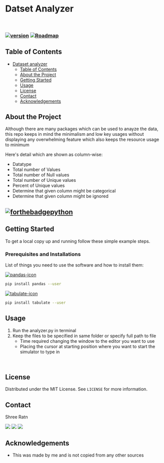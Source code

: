 # Datset Analyzer
 
<br />
<!-- <p align="center">
  <p align="center">
    <img src="https://github.com/shreeratn//blob/main/Icon.svg" width = "300" height = "300">
    </p>
  <h3 align="center">
    Human typing simulator in python</h3>
  <p align="center">
    Simulate human like typing of contents from clipboard
    <br />
  </p>
</p> -->


### [![version](https://img.shields.io/github/v/tag/shreeratn/human-typing-simulation?color=ef4041&label=Latest%20Version&logo=Latest%20release&style=for-the-badge)](https://github.com/shreeratn/human-typing-simulation/releases) **[![Roadmap](https://img.shields.io/badge/ROADMAP%20here-red?style=for-the-badge&color=5d9741)](https://github.com/users/shreeratn/projects/1)**



<!-- TABLE OF CONTENTS -->
## Table of Contents

- [Dataset analyzer](#human-typing-simulator)
  - [Table of Contents](#table-of-contents)
  - [About the Project](#about-the-project)
  - [Getting Started](#getting-started)
  - [Usage](#usage)
  - [License](#license)
  - [Contact](#contact)
  - [Acknowledgements](#acknowledgements)



<!-- ABOUT THE PROJECT -->
## About the Project

<!-- [![Product Name Screen Shot][product-screenshot]](https://example.com) -->

Although there are many packages which can be used to anayze the data, this repo keeps in mind the minimalism and low key usages without displaying any overwhelming feature which also keeps the resource usage to minimum

Here's detail which are shown as column-wise:

* Datatype
* Total number of Values
* Total number of Null values
* Total number of Unique values
* Percent of Unique values 
* Determine that given column might be categorical
* Determine that given column might be ignored


## [![forthebadgepython](https://forthebadge.com/images/badges/made-with-python.svg)](https://www.python.org/)


<!-- GETTING STARTED -->
## Getting Started

To get a local copy up and running follow these simple example steps.

### Prerequisites and Installations

List of things you need to use the software and how to install them:


[![pandas-icon](https://img.shields.io/badge/Package%20needed-pandas-blue?style=for-the-badge&labelColor=00c7ff&color=009fef)](https://pypi.org/project/pandas/)

```sh
pip install pandas --user
```

[![tabulate-icon](https://img.shields.io/badge/Package%20needed-tabulate-blue?style=for-the-badge&labelColor=00c7ff&color=009fef)](https://pypi.org/project/tabulate/)

```sh
pip install tabulate --user
```

<!-- USAGE EXAMPLES -->

## Usage

1. Run the analyzer.py in terminal
2. Keep the files to be specified in same folder or specify full path to file
   * Time required changing the window to the editor you want to use
   *   Placing the cursor at starting position where you want to start the simulator to type in 

<br />


<!-- CONTRIBUTING -->
<!-- ## Contributing

Any contributions you make are **greatly appreciated**.

1. Fork the Project
2. Create your Feature Branch
3. Commit your Changes
4. Push to the Branch
5. Open a Pull Request -->



<!-- LICENSE -->
## License

Distributed under the MIT License. See `LICENSE` for more information.



<!-- CONTACT -->
## Contact

Shree Ratn 

[<img src="https://img.shields.io/badge/ShreeRatn%20-%231DA1F2.svg?&style=for-the-badge&logo=Twitter&logoColor=white"/>](https://twitter.com/ratn_shree)
[<img src="https://img.shields.io/badge/linkedin%20-%230077B5.svg?&style=for-the-badge&logo=linkedin&logoColor=white"/>](https://linkedin.com/in/shreeratn)
[<img src="https://img.shields.io/badge/GitHub-100000?style=for-the-badge&logo=github&logoColor=white"/>](https://github.com/shreeratn/)



<!-- ACKNOWLEDGEMENTS -->
## Acknowledgements
* This was made by me and is not copied from any other sources